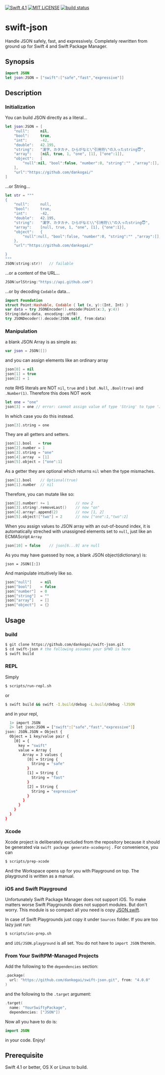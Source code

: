 [![Swift 4.1](https://img.shields.io/badge/swift-4.1-brightgreen.svg)](https://swift.org)
[![MIT LiCENSE](https://img.shields.io/badge/license-MIT-brightgreen.svg)](LICENSE)
[![build status](https://secure.travis-ci.org/dankogai/swift-json.png)](http://travis-ci.org/dankogai/swift-json)

# swift-json

Handle JSON safely, fast, and expressively.  Completely rewritten from ground up for Swift 4 and Swift Package Manager.

## Synopsis

```swift
import JSON
let json:JSON = ["swift":["safe","fast","expressive"]]
```

## Description


### Initialization

You can build JSON directly as a literal…

```swift
let json:JSON = [
    "null":     nil,
    "bool":     true,
    "int":      -42,
    "double":   42.195,
    "string":   "漢字、カタカナ、ひらがなと\"引用符\"の入ったstring😇",
    "array":    [nil, true, 1, "one", [1], ["one":1]],
    "object":   [
        "null":nil, "bool":false, "number":0, "string":"" ,"array":[], "object":[:]
    ],
    "url":"https://github.com/dankogai/"
]
```

…or String…

```swift
let str = """
{
    "null":     null,
    "bool":     true,
    "int":      -42,
    "double":   42.195,
    "string":   "漢字、カタカナ、ひらがなと\\"引用符\\"の入ったstring😇",
    "array":    [null, true, 1, "one", [1], {"one":1}],
    "object":   {
        "null":null, "bool":false, "number":0, "string":"" ,"array":[], "object":{}
    },
    "url":"https://github.com/dankogai/"

}
"""
JSON(string:str)!   // failable
```

…or a content of the URL…

```swift
JSON(urlString:"https://api.github.com")
```

…or by decoding `Codable` data…

```swift
import Foundation
struct Point:Hashable, Codable { let (x, y):(Int, Int) }
var data = try JSONEncoder().encode(Point(x:3, y:4))
String(data:data, encoding:.utf8)
try JSONDecoder().decode(JSON.self, from:data)
```

### Manipulation

a blank JSON Array is as simple as:

```swift
var json = JSON([])
```

and you can assign elements like an ordinary array

```swift
json[0] = nil
json[1] = true
json[2] = 1
```

note RHS literals are NOT `nil`, `true` and `1` but `.Null`, `.Bool(true)` and `.Number(1)`.  Therefore this does NOT work

```swift
let one = "one"
json[3] = one // error: cannot assign value of type 'String' to type 'JSON'
```

In which case you do this instead.

```swift
json[3].string = one
```

They are all getters and setters.

```swift
json[1].bool   = true
json[2].number = 1
json[3].string = "one"
json[4].array  = [1]
json[5].object = ["one":1]
```

As a getter they are optional which returns `nil` when the type mismaches.

```swift
json[1].bool    // Optional(true)
json[1].number  // nil
```

Therefore, you can mutate like so:

```swift
json[2].number! += 1            // now 2
json[3].string!.removeLast()    // now "on"
json[4].array!.append(2)        // now [1, 2]
json[5].object!["two"] = 2      // now ["one":1,"two":2]
```

When you assign values to JSON array with an out-of-bound index, it is automatically streched with unassigned elements set to `null`, just like an ECMAScript `Array`

```swift
json[10] = false	// json[6...9] are null
```

As you may have guessed by now, a blank JSON object(dictionary) is:

```
json = JSON([:])
```

And manipulate intuitively like so.

```swift
json["null"]    = nil
json["bool"]    = false
json["number"]  = 0
json["string"]  = ""
json["array"]   = []
json["object"]  = {}
```

## Usage

### build

```sh
$ git clone https://github.com/dankogai/swift-json.git
$ cd swift-json # the following assumes your $PWD is here
$ swift build
```

### REPL

Simply

```sh
$ scripts/run-repl.sh
```

or

```sh
$ swift build && swift -I.build/debug -L.build/debug -lJSON

```

and in your repl,

```sh
  1> import JSON
  2> let json:JSON = ["swift":["safe","fast","expressive"]]
json: JSON.JSON = Object {
  Object = 1 key/value pair {
    [0] = {
      key = "swift"
      value = Array {
        Array = 3 values {
          [0] = String {
            String = "safe"
          }
          [1] = String {
            String = "fast"
          }
          [2] = String {
            String = "expressive"
          }
        }
      }
    }
  }
}
```

### Xcode

Xcode project is deliberately excluded from the repository because it should be generated via `swift package generate-xcodeproj` . For convenience, you can

```sh
$ scripts/prep-xcode
```

And the Workspace opens up for you with Playground on top.  The playground is written as a manual.

### iOS and Swift Playground

Unfortunately Swift Package Manager does not support iOS.  To make matters worse Swift Playgrounds does not support modules.  But don't worry.  This module is so compact all you need is copy [JSON.swift].

[JSON.swift]: Sources/JSON/JSON.swift

In case of Swift Playgrounds just copy it under `Sources` folder.  If you are too lazy just run:


```sh
$ scripts/ios-prep.sh
```

and `iOS/JSON.playground` is all set.  You do not have to `import JSON` therein.

### From Your SwiftPM-Managed Projects

Add the following to the `dependencies` section:

```swift
.package(
  url: "https://github.com/dankogai/swift-json.git", from: "4.0.0"
)
```

and the following to the `.target` argument:

```swift
.target(
  name: "YourSwiftyPackage",
  dependencies: ["JSON"])
```

Now all you have to do is:

```swift
import JSON
```

in your code.  Enjoy!

## Prerequisite

Swift 4.1 or better, OS X or Linux to build.

